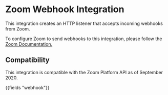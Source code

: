 # Zoom Webhook Integration

This integration creates an HTTP listener that accepts incoming webhooks from Zoom.

To configure Zoom to send webhooks to this integration, please follow the [Zoom Documentation.](https://marketplace.zoom.us/docs/guides/build/webhook-only-app)

## Compatibility

This integration is compatible with the Zoom Platform API as of September 2020.

{{fields "webhook"}}
